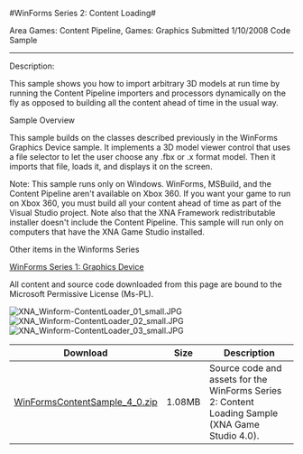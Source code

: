 #WinForms Series 2: Content Loading#

Area
Games: Content Pipeline, Games: Graphics
Submitted
1/10/2008
Code Sample

---

Description: 

This sample shows you how to import arbitrary 3D models at run time by running the Content Pipeline importers and processors dynamically on the fly as opposed to building all the content ahead of time in the usual way.

Sample Overview

This sample builds on the classes described previously in the WinForms Graphics Device sample. It implements a 3D model viewer control that uses a file selector to let the user choose any .fbx or .x format model. Then it imports that file, loads it, and displays it on the screen.

Note: This sample runs only on Windows. WinForms, MSBuild, and the Content Pipeline aren't available on Xbox 360. If you want your game to run on Xbox 360, you must build all your content ahead of time as part of the Visual Studio project. Note also that the XNA Framework redistributable installer doesn't include the Content Pipeline. This sample will run only on computers that have the XNA Game Studio installed.

Other items in the Winforms Series

[WinForms Series 1: Graphics Device](https://github.com/kniEngine/XNAGameStudio/tree/main/Samples/WinForms-Series-1-Graphics-Device/)


All content and source code downloaded from this page are bound to the Microsoft Permissive License (Ms-PL).

![XNA_Winform-ContentLoader_01_small.JPG](https://github.com/kniEngine/XNAGameStudio/blob/main/Images/XNA_Winform-ContentLoader_01_small.JPG)![XNA_Winform-ContentLoader_02_small.JPG](https://github.com/kniEngine/XNAGameStudio/blob/main/Images/XNA_Winform-ContentLoader_02_small.JPG)![XNA_Winform-ContentLoader_03_small.JPG](https://github.com/kniEngine/XNAGameStudio/blob/main/Images/XNA_Winform-ContentLoader_03_small.JPG)
  	  	 
Download | Size | Description
---|---|---|
[WinFormsContentSample_4_0.zip](https://github.com/kniEngine/XNAGameStudio/blob/main/Samples/WinFormsContentSample_4_0.zip?raw=true) | 1.08MB | Source code and assets for the WinForms Series 2: Content Loading Sample (XNA Game Studio 4.0). 